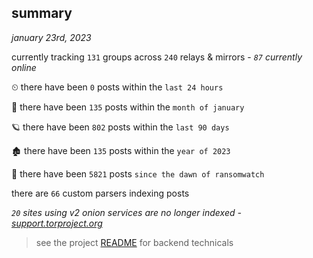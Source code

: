
## summary
_january 23rd, 2023_

currently tracking `131` groups across `240` relays & mirrors - _`87` currently online_

⏲ there have been `0` posts within the `last 24 hours`

🦈 there have been `135` posts within the `month of january`

🪐 there have been `802` posts within the `last 90 days`

🏚 there have been `135` posts within the `year of 2023`

🦕 there have been `5821` posts `since the dawn of ransomwatch`

there are `66` custom parsers indexing posts

_`20` sites using v2 onion services are no longer indexed - [support.torproject.org](https://support.torproject.org/onionservices/v2-deprecation/)_

> see the project [README](https://github.com/joshhighet/ransomwatch#ransomwatch--) for backend technicals
